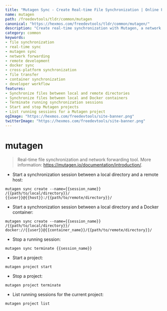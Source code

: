 ```yaml
---
title: "Mutagen Sync - Create Real-time File Synchronization | Online Free DevTools by Hexmos"
name: mutagen
path: /freedevtools/tldr/common/mutagen
canonical: "https://hexmos.com/freedevtools/tldr/common/mutagen/"
description: "Create real-time synchronization with Mutagen, a network forwarding tool. Achieve efficient development workflows by syncing files and forwarding network ports. Free online tool, no registration required."
category: common
keywords:
- file synchronization
- real-time sync
- mutagen sync
- network forwarding
- remote development
- docker sync
- cross-platform synchronization
- file transfer
- container synchronization
- developer workflow
features:
- Synchronize files between local and remote directories
- Synchronize files between local and Docker containers
- Terminate running synchronization sessions
- Start and stop Mutagen projects
- List running sessions for a Mutagen project
ogImage: "https://hexmos.com/freedevtools/site-banner.png"
twitterImage: "https://hexmos.com/freedevtools/site-banner.png"
---
```


# mutagen

> Real-time file synchronization and network forwarding tool.
> More information: <https://mutagen.io/documentation/introduction/>.

- Start a synchronization session between a local directory and a remote host:

`mutagen sync create --name={{session_name}} /{{path/to/local/directory}}/ {{user}}@{{host}}:/{{path/to/remote/directory}}/`

- Start a synchronization session between a local directory and a Docker container:

`mutagen sync create --name={{session_name}} /{{path/to/local/directory}}/ docker://{{user}}@{{container_name}}/{{path/to/remote/directory}}/`

- Stop a running session:

`mutagen sync terminate {{session_name}}`

- Start a project:

`mutagen project start`

- Stop a project:

`mutagen project terminate`

- List running sessions for the current project:

`mutagen project list`
